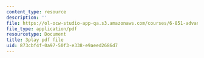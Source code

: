```yaml
---
content_type: resource
description: ''
file: https://ol-ocw-studio-app-qa.s3.amazonaws.com/courses/6-851-advanced-data-structures-spring-2012/873cbf4f0a9750f3e338e9aeed2686d7_V3omVLzI0WE.pdf
file_type: application/pdf
resourcetype: Document
title: 3play pdf file
uid: 873cbf4f-0a97-50f3-e338-e9aeed2686d7
---
```

